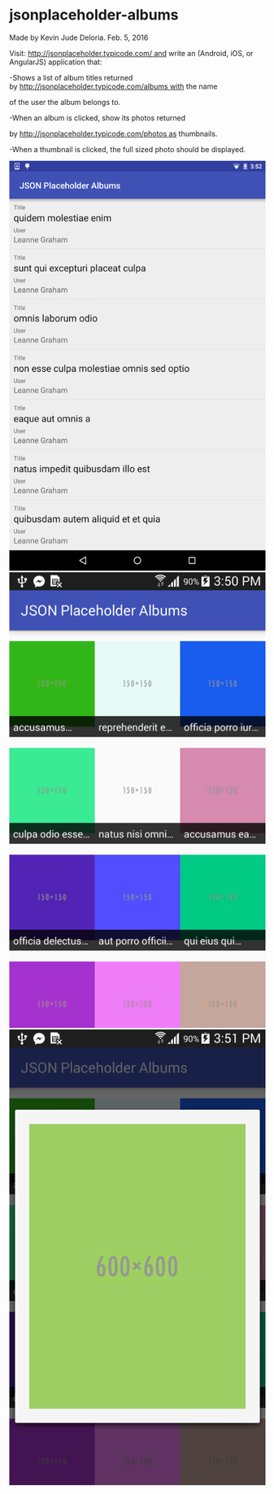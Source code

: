 # jsonplaceholder-albums
Made by Kevin Jude Deloria. Feb. 5, 2016

Visit: http://jsonplaceholder.typicode.com/ and write an (Android, iOS, or AngularJS) application that:

-Shows a list of album titles returned by http://jsonplaceholder.typicode.com/albums with the name 

of the user the album belongs to.

-When an album is clicked, show its photos returned 

by http://jsonplaceholder.typicode.com/photos as thumbnails.

-When a thumbnail is clicked, the full sized photo should be displayed.

![device screenshot](https://github.com/akiwarheit/jsonplaceholder-albums/blob/master/device-2016-02-05-155217.png)
![device screenshot 2](https://github.com/akiwarheit/jsonplaceholder-albums/blob/master/device-2016-02-05-155039.png)
![device screenshot 3](https://github.com/akiwarheit/jsonplaceholder-albums/blob/master/device-2016-02-05-155057.png)
